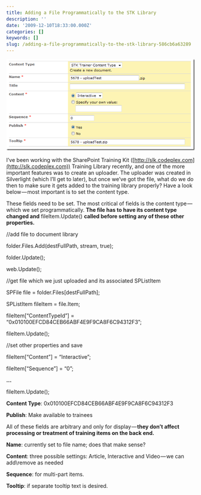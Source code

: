 ```yaml
---
title: Adding a File Programmatically to the STK Library
description: ''
date: '2009-12-10T18:33:00.000Z'
categories: []
keywords: []
slug: /adding-a-file-programmatically-to-the-stk-library-586cb6a63289
---
```


![STK_Image_1](/img/0_7RZ1_RbMgVyDZTo8.png)

I’ve been working with the SharePoint Training Kit ([http://slk.codeplex.com](http://slk.codeplex.com)) Training Library recently, and one of the more important features was to create an uploader. The uploader was created in Silverlight (which I’ll get to later), but once we’ve got the file, what do we do then to make sure it gets added to the training library properly? Have a look below — most important is to set the content type.

These fields need to be set. The most critical of fields is the content type — which we set programmatically. **The file has to have its content type changed and** fileItem.Update() **called before setting any of these other properties.**

//add file to document library

folder.Files.Add(destFullPath, stream, true);

folder.Update();

web.Update();

//get file which we just uploaded and its associated SPListItem

SPFile file = folder.Files\[destFullPath\];

SPListItem fileItem = file.Item;

fileItem\[“ContentTypeId”\] = “0x010100EFCD84CEB66ABF4E9F9CA8F6C94312F3”;

fileItem.Update();

//set other properties and save

fileItem\[“Content”\] = “Interactive”;

fileItem\[“Sequence”\] = “0”;

**…**

fileItem.Update();

**Content Type**: 0x010100EFCD84CEB66ABF4E9F9CA8F6C94312F3

**Publish**: Make available to trainees

All of these fields are arbitrary and only for display — **they don’t affect processing or treatment of training items on the back end.**

**Name**: currently set to file name; does that make sense?

**Content**: three possible settings: Article, Interactive and Video — we can add\\remove as needed

**Sequence**: for multi-part items.

**Tooltip**: if separate tooltip text is desired.